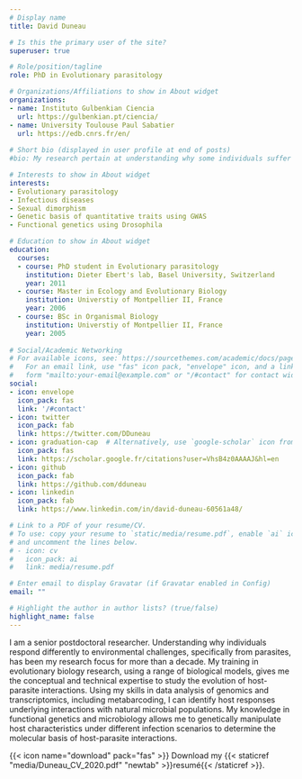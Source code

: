 ```yaml
---
# Display name
title: David Duneau

# Is this the primary user of the site?
superuser: true

# Role/position/tagline
role: PhD in Evolutionary parasitology

# Organizations/Affiliations to show in About widget
organizations:
- name: Instituto Gulbenkian Ciencia 
  url: https://gulbenkian.pt/ciencia/ 
- name: University Toulouse Paul Sabatier
  url: https://edb.cnrs.fr/en/
  
# Short bio (displayed in user profile at end of posts)
#bio: My research pertain at understanding why some individuals suffer strongly from a given challenge, generally diseases, and other do not.

# Interests to show in About widget
interests:
- Evolutionary parasitology
- Infectious diseases
- Sexual dimorphism
- Genetic basis of quantitative traits using GWAS
- Functional genetics using Drosophila

# Education to show in About widget
education:
  courses:
  - course: PhD student in Evolutionary parasitology
    institution: Dieter Ebert's lab, Basel University, Switzerland
    year: 2011
  - course: Master in Ecology and Evolutionary Biology
    institution: Universtiy of Montpellier II, France
    year: 2006
  - course: BSc in Organismal Biology
    institution: Universtiy of Montpellier II, France
    year: 2005
    
# Social/Academic Networking
# For available icons, see: https://sourcethemes.com/academic/docs/page-builder/#icons
#   For an email link, use "fas" icon pack, "envelope" icon, and a link in the
#   form "mailto:your-email@example.com" or "/#contact" for contact widget.
social:
- icon: envelope
  icon_pack: fas
  link: '/#contact'
- icon: twitter
  icon_pack: fab
  link: https://twitter.com/DDuneau
- icon: graduation-cap  # Alternatively, use `google-scholar` icon from `ai` icon pack
  icon_pack: fas
  link: https://scholar.google.fr/citations?user=VhsB4z0AAAAJ&hl=en
- icon: github
  icon_pack: fab
  link: https://github.com/dduneau
- icon: linkedin
  icon_pack: fab
  link: https://www.linkedin.com/in/david-duneau-60561a48/

# Link to a PDF of your resume/CV.
# To use: copy your resume to `static/media/resume.pdf`, enable `ai` icons in `params.toml`, 
# and uncomment the lines below.
# - icon: cv
#   icon_pack: ai
#   link: media/resume.pdf

# Enter email to display Gravatar (if Gravatar enabled in Config)
email: ""

# Highlight the author in author lists? (true/false)
highlight_name: false
---
```


I am a senior postdoctoral researcher. Understanding why individuals respond differently to environmental challenges, specifically from parasites, has been my research focus for more than a decade. My training in evolutionary biology research, using a range of biological models, gives me the conceptual and technical expertise to study the evolution of host-parasite interactions. Using my skills in data analysis of genomics and transcriptomics, including metabarcoding, I can identify host responses underlying interactions with natural microbial populations. My knowledge in functional genetics and microbiology allows me to genetically manipulate host characteristics under different infection scenarios to determine the molecular basis of host-parasite interactions.

{{< icon name="download" pack="fas" >}} Download my {{< staticref "media/Duneau_CV_2020.pdf" "newtab" >}}resumé{{< /staticref >}}.

